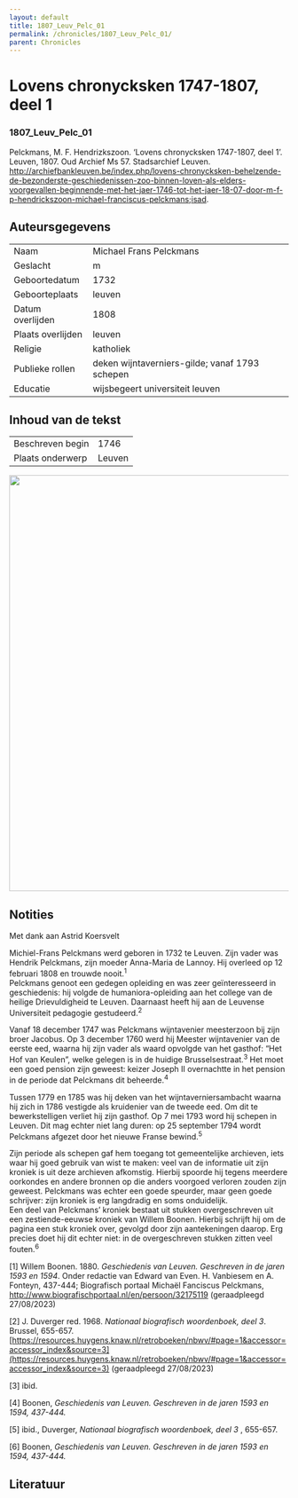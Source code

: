 ```yaml
---
layout: default
title: 1807_Leuv_Pelc_01
permalink: /chronicles/1807_Leuv_Pelc_01/
parent: Chronicles
--- 
```



# Lovens chronycksken 1747-1807, deel 1 

### 1807_Leuv_Pelc_01 

Pelckmans, M. F. Hendrizkszoon. ‘Lovens chronycksken 1747-1807, deel 1’. Leuven, 1807. Oud Archief Ms 57. Stadsarchief Leuven. http://archiefbankleuven.be/index.php/lovens-chronycksken-behelzende-de-bezonderste-geschiedenissen-zoo-binnen-loven-als-elders-voorgevallen-beginnende-met-het-jaer-1746-tot-het-jaer-18-07-door-m-f-p-hendrickszoon-michael-franciscus-pelckmans;isad. 

## Auteursgegevens 

| | | 
| --------------- | --------------- | 
| Naam | Michael Frans Pelckmans | 
| Geslacht | m | 
| Geboortedatum | 1732 | 
| Geboorteplaats | leuven | 
| Datum overlijden | 1808 | 
| Plaats overlijden | leuven | 
| Religie | katholiek | 
| Publieke rollen | deken wijntaverniers-gilde; vanaf 1793 schepen | 
| Educatie | wijsbegeert universiteit leuven | 

## Inhoud van de tekst 

| | | 
| --------------- | --------------- | 
| Beschreven begin | 1746 | 
| Plaats onderwerp | Leuven | 

[<img src="..\..\barplots_chronicles\1807_Leuv_Pelc_01.jpg" width="750"/>](..\..\barplots_chronicles\1807_Leuv_Pelc_01.jpg) 

## Notities 

Met dank aan Astrid Koersvelt

Michiel-Frans Pelckmans werd geboren in 1732 te Leuven. Zijn vader was Hendrik
Pelckmans, zijn moeder Anna-Maria de Lannoy. Hij overleed op 12 februari 1808
en trouwde nooit.<sup>1</sup>  
Pelckmans genoot een gedegen opleiding en was zeer geïnteresseerd in
geschiedenis: hij volgde de humaniora-opleiding aan het college van de heilige
Drievuldigheid te Leuven. Daarnaast heeft hij aan de Leuvense Universiteit
pedagogie gestudeerd.<sup>2</sup>

Vanaf 18 december 1747 was Pelckmans wijntavenier meesterzoon bij zijn broer
Jacobus. Op 3 december 1760 werd hij Meester wijntavenier van de eerste eed,
waarna hij zijn vader als waard opvolgde van het gasthof: “Het Hof van
Keulen”, welke gelegen is in de huidige Brusselsestraat.<sup>3</sup> Het moet
een goed pension zijn geweest: keizer Joseph II overnachtte in het pension in
de periode dat Pelckmans dit beheerde.<sup>4</sup>

Tussen 1779 en 1785 was hij deken van het wijntaverniersambacht waarna hij
zich in 1786 vestigde als kruidenier van de tweede eed. Om dit te
bewerkstelligen verliet hij zijn gasthof. Op 7 mei 1793 word hij schepen in
Leuven. Dit mag echter niet lang duren: op 25 september 1794 wordt Pelckmans
afgezet door het nieuwe Franse bewind.<sup>5</sup>

  
Zijn periode als schepen gaf hem toegang tot gemeentelijke archieven, iets
waar hij goed gebruik van wist te maken: veel van de informatie uit zijn
kroniek is uit deze archieven afkomstig. Hierbij spoorde hij tegens meerdere
oorkondes en andere bronnen op die anders voorgoed verloren zouden zijn
geweest. Pelckmans was echter een goede speurder, maar geen goede schrijver:
zijn kroniek is erg langdradig en soms onduidelijk.  
Een deel van Pelckmans’ kroniek bestaat uit stukken overgeschreven uit een
zestiende-eeuwse kroniek van Willem Boonen. Hierbij schrijft hij om de pagina
een stuk kroniek over, gevolgd door zijn aantekeningen daarop. Erg precies
doet hij dit echter niet: in de overgeschreven stukken zitten veel
fouten.<sup>6</sup>

[1] Willem Boonen. 1880. _Geschiedenis van Leuven. Geschreven in de jaren 1593
en 1594_. Onder redactie van Edward van Even. H. Vanbiesem en A. Fonteyn,
437-444; Biografisch portaal Michaël Fanciscus Pelckmans,
<http://www.biografischportaal.nl/en/persoon/32175119> (geraadpleegd
27/08/2023)

[2] J. Duverger red. 1968. _Nationaal biografisch woordenboek, deel 3_.
Brussel, 655-657.
[https://resources.huygens.knaw.nl/retroboeken/nbwv/#page=1&accessor=accessor_index&source=3](https://resources.huygens.knaw.nl/retroboeken/nbwv/#page=1&accessor=accessor_index&source=3)
(geraadpleegd 27/08/2023)

[3] ibid.

[4] Boonen, _Geschiedenis van Leuven. Geschreven in de jaren 1593 en 1594,
437-444._

[5] ibid., Duverger, _Nationaal biografisch woordenboek, deel 3_ , 655-657.

[6] Boonen, _Geschiedenis van Leuven. Geschreven in de jaren 1593 en 1594,
437-444._



## Literatuur 

